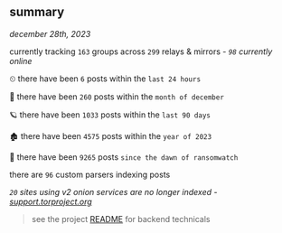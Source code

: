 
## summary
_december 28th, 2023_

currently tracking `163` groups across `299` relays & mirrors - _`98` currently online_

⏲ there have been `6` posts within the `last 24 hours`

🦈 there have been `260` posts within the `month of december`

🪐 there have been `1033` posts within the `last 90 days`

🏚 there have been `4575` posts within the `year of 2023`

🦕 there have been `9265` posts `since the dawn of ransomwatch`

there are `96` custom parsers indexing posts

_`20` sites using v2 onion services are no longer indexed - [support.torproject.org](https://support.torproject.org/onionservices/v2-deprecation/)_

> see the project [README](https://github.com/joshhighet/ransomwatch#ransomwatch--) for backend technicals
